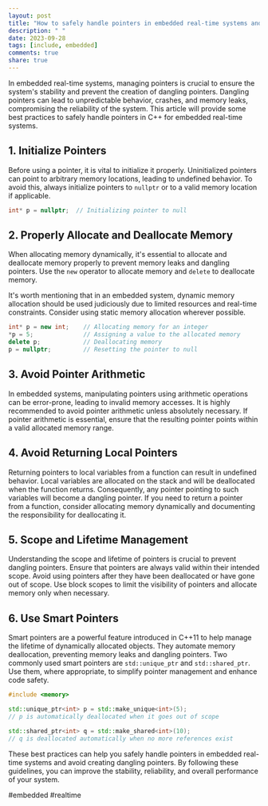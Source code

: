 ```yaml
---
layout: post
title: "How to safely handle pointers in embedded real-time systems and avoid creating dangling pointers in C++"
description: " "
date: 2023-09-28
tags: [include, embedded]
comments: true
share: true
---
```


In embedded real-time systems, managing pointers is crucial to ensure the system's stability and prevent the creation of dangling pointers. Dangling pointers can lead to unpredictable behavior, crashes, and memory leaks, compromising the reliability of the system. This article will provide some best practices to safely handle pointers in C++ for embedded real-time systems.

## 1. Initialize Pointers
Before using a pointer, it is vital to initialize it properly. Uninitialized pointers can point to arbitrary memory locations, leading to undefined behavior. To avoid this, always initialize pointers to `nullptr` or to a valid memory location if applicable.

```cpp
int* p = nullptr;  // Initializing pointer to null
```

## 2. Properly Allocate and Deallocate Memory
When allocating memory dynamically, it's essential to allocate and deallocate memory properly to prevent memory leaks and dangling pointers. Use the `new` operator to allocate memory and `delete` to deallocate memory.

It's worth mentioning that in an embedded system, dynamic memory allocation should be used judiciously due to limited resources and real-time constraints. Consider using static memory allocation wherever possible.

```cpp
int* p = new int;    // Allocating memory for an integer
*p = 5;              // Assigning a value to the allocated memory
delete p;            // Deallocating memory
p = nullptr;         // Resetting the pointer to null
```

## 3. Avoid Pointer Arithmetic
In embedded systems, manipulating pointers using arithmetic operations can be error-prone, leading to invalid memory accesses. It is highly recommended to avoid pointer arithmetic unless absolutely necessary. If pointer arithmetic is essential, ensure that the resulting pointer points within a valid allocated memory range.

## 4. Avoid Returning Local Pointers
Returning pointers to local variables from a function can result in undefined behavior. Local variables are allocated on the stack and will be deallocated when the function returns. Consequently, any pointer pointing to such variables will become a dangling pointer. If you need to return a pointer from a function, consider allocating memory dynamically and documenting the responsibility for deallocating it.

## 5. Scope and Lifetime Management
Understanding the scope and lifetime of pointers is crucial to prevent dangling pointers. Ensure that pointers are always valid within their intended scope. Avoid using pointers after they have been deallocated or have gone out of scope. Use block scopes to limit the visibility of pointers and allocate memory only when necessary.

## 6. Use Smart Pointers
Smart pointers are a powerful feature introduced in C++11 to help manage the lifetime of dynamically allocated objects. They automate memory deallocation, preventing memory leaks and dangling pointers. Two commonly used smart pointers are `std::unique_ptr` and `std::shared_ptr`. Use them, where appropriate, to simplify pointer management and enhance code safety.

```cpp
#include <memory>

std::unique_ptr<int> p = std::make_unique<int>(5);
// p is automatically deallocated when it goes out of scope

std::shared_ptr<int> q = std::make_shared<int>(10);
// q is deallocated automatically when no more references exist
```

These best practices can help you safely handle pointers in embedded real-time systems and avoid creating dangling pointers. By following these guidelines, you can improve the stability, reliability, and overall performance of your system.

#embedded #realtime